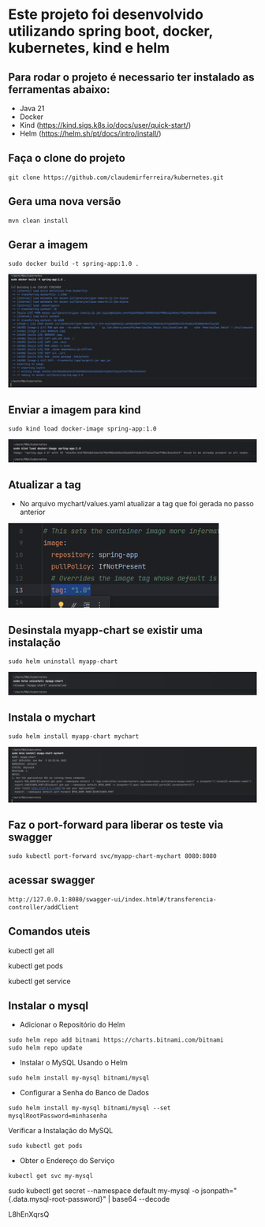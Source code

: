 # Este projeto foi desenvolvido utilizando spring boot, docker, kubernetes, kind e helm

## Para rodar o projeto é necessario ter instalado as ferramentas abaixo:
- Java 21
- Docker
- Kind (https://kind.sigs.k8s.io/docs/user/quick-start/)
- Helm (https://helm.sh/pt/docs/intro/install/)

## Faça o clone do projeto
```
git clone https://github.com/claudemirferreira/kubernetes.git
```

## Gera uma nova versão
```
mvn clean install
```

## Gerar a imagem
```
sudo docker build -t spring-app:1.0 .
```
![img_1.png](img_1.png)

## Enviar a imagem para kind
```
sudo kind load docker-image spring-app:1.0
```
![img_2.png](img_2.png)

## Atualizar a tag
- No arquivo mychart/values.yaml atualizar a tag que foi gerada no passo anterior

![img.png](img.png)


## Desinstala myapp-chart se existir uma instalação
```
sudo helm uninstall myapp-chart
```
![img_3.png](img_3.png)

## Instala o mychart
```
sudo helm install myapp-chart mychart
```
![img_4.png](img_4.png)

## Faz o port-forward para liberar os teste via swagger
```
sudo kubectl port-forward svc/myapp-chart-mychart 8080:8080
```

## acessar swagger
```
http://127.0.0.1:8080/swagger-ui/index.html#/transferencia-controller/addClient
```

## Comandos uteis

kubectl get all

kubectl get pods

kubectl get service 

## Instalar o mysql 

- Adicionar o Repositório do Helm
```
sudo helm repo add bitnami https://charts.bitnami.com/bitnami
sudo helm repo update
```

- Instalar o MySQL Usando o Helm
```
sudo helm install my-mysql bitnami/mysql
```

- Configurar a Senha do Banco de Dados
```
sudo helm install my-mysql bitnami/mysql --set mysqlRootPassword=minhasenha
```

Verificar a Instalação do MySQL
```
sudo kubectl get pods
```

- Obter o Endereço do Serviço
```
kubectl get svc my-mysql
```


sudo kubectl get secret --namespace default my-mysql -o jsonpath="{.data.mysql-root-password}" | base64 --decode

L8hEnXqrsQ
